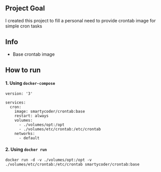 
## Project Goal

I created this project to fill a personal need to provide crontab image for simple cron tasks

## Info

- Base crontab image

## How to run

#### 1. Using ```docker-compose```

```console
version: '3'

services:
  cron:
    image: smartycoder/crontab:base
    restart: always
    volumes:
      - ./volumes/opt:/opt
      - ./volumes/etc/crontab:/etc/crontab
    networks:
      - default
```

#### 2. Using ```docker run```

```console
docker run -d -v ./volumes/opt:/opt -v ./volumes/etc/crontab:/etc/crontab smartycoder/crontab:base
```